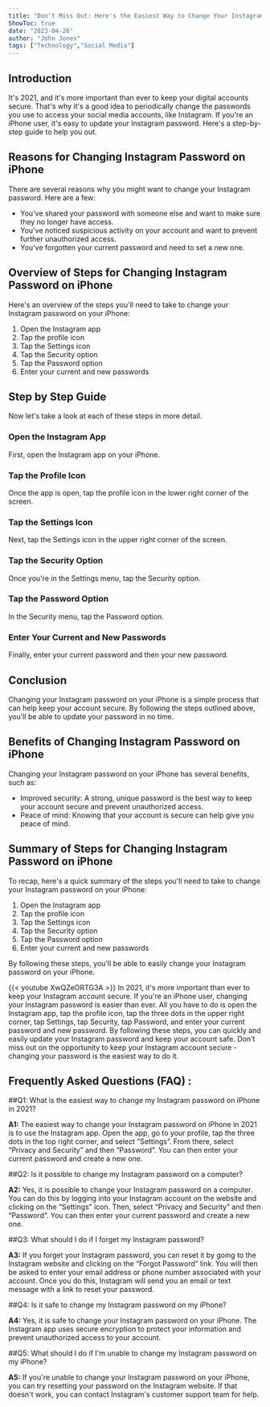```yaml
---
title: "Don't Miss Out: Here's the Easiest Way to Change Your Instagram Password on iPhone in 2021!"
ShowToc: true 
date: "2023-04-26"
author: "John Jones" 
tags: ["Technology","Social Media"]
---
```

## Introduction

It's 2021, and it's more important than ever to keep your digital accounts secure. That's why it's a good idea to periodically change the passwords you use to access your social media accounts, like Instagram. If you're an iPhone user, it's easy to update your Instagram password. Here's a step-by-step guide to help you out. 

## Reasons for Changing Instagram Password on iPhone

There are several reasons why you might want to change your Instagram password. Here are a few: 

- You've shared your password with someone else and want to make sure they no longer have access. 
- You've noticed suspicious activity on your account and want to prevent further unauthorized access. 
- You've forgotten your current password and need to set a new one. 

## Overview of Steps for Changing Instagram Password on iPhone

Here's an overview of the steps you'll need to take to change your Instagram password on your iPhone: 

1. Open the Instagram app 
2. Tap the profile icon 
3. Tap the Settings icon 
4. Tap the Security option 
5. Tap the Password option 
6. Enter your current and new passwords 

## Step by Step Guide

Now let's take a look at each of these steps in more detail. 

### Open the Instagram App

First, open the Instagram app on your iPhone. 

### Tap the Profile Icon

Once the app is open, tap the profile icon in the lower right corner of the screen. 

### Tap the Settings Icon

Next, tap the Settings icon in the upper right corner of the screen. 

### Tap the Security Option

Once you're in the Settings menu, tap the Security option. 

### Tap the Password Option

In the Security menu, tap the Password option. 

### Enter Your Current and New Passwords

Finally, enter your current password and then your new password. 

## Conclusion

Changing your Instagram password on your iPhone is a simple process that can help keep your account secure. By following the steps outlined above, you'll be able to update your password in no time. 

## Benefits of Changing Instagram Password on iPhone

Changing your Instagram password on your iPhone has several benefits, such as: 

- Improved security: A strong, unique password is the best way to keep your account secure and prevent unauthorized access. 
- Peace of mind: Knowing that your account is secure can help give you peace of mind. 

## Summary of Steps for Changing Instagram Password on iPhone

To recap, here's a quick summary of the steps you'll need to take to change your Instagram password on your iPhone: 

1. Open the Instagram app 
2. Tap the profile icon 
3. Tap the Settings icon 
4. Tap the Security option 
5. Tap the Password option 
6. Enter your current and new passwords 

By following these steps, you'll be able to easily change your Instagram password on your iPhone.

{{< youtube XwQZeORTG3A >}} 
In 2021, it's more important than ever to keep your Instagram account secure. If you're an iPhone user, changing your Instagram password is easier than ever. All you have to do is open the Instagram app, tap the profile icon, tap the three dots in the upper right corner, tap Settings, tap Security, tap Password, and enter your current password and new password. By following these steps, you can quickly and easily update your Instagram password and keep your account safe. Don't miss out on the opportunity to keep your Instagram account secure - changing your password is the easiest way to do it.

## Frequently Asked Questions (FAQ) :
##Q1: What is the easiest way to change my Instagram password on iPhone in 2021?

**A1:** The easiest way to change your Instagram password on iPhone in 2021 is to use the Instagram app. Open the app, go to your profile, tap the three dots in the top right corner, and select “Settings”. From there, select “Privacy and Security” and then “Password”. You can then enter your current password and create a new one.

##Q2: Is it possible to change my Instagram password on a computer?

**A2:** Yes, it is possible to change your Instagram password on a computer. You can do this by logging into your Instagram account on the website and clicking on the “Settings” icon. Then, select “Privacy and Security” and then “Password”. You can then enter your current password and create a new one.

##Q3: What should I do if I forget my Instagram password?

**A3:** If you forget your Instagram password, you can reset it by going to the Instagram website and clicking on the “Forgot Password” link. You will then be asked to enter your email address or phone number associated with your account. Once you do this, Instagram will send you an email or text message with a link to reset your password.

##Q4: Is it safe to change my Instagram password on my iPhone?

**A4:** Yes, it is safe to change your Instagram password on your iPhone. The Instagram app uses secure encryption to protect your information and prevent unauthorized access to your account.

##Q5: What should I do if I'm unable to change my Instagram password on my iPhone?

**A5:** If you're unable to change your Instagram password on your iPhone, you can try resetting your password on the Instagram website. If that doesn't work, you can contact Instagram's customer support team for help.


